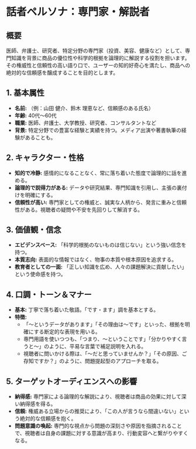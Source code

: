 # 話者ペルソナ：専門家・解説者

## 概要
医師、弁護士、研究者、特定分野の専門家（投資、美容、健康など）として、専門知識を背景に商品の優位性や科学的根拠を論理的に解説する役割を担います。その権威性と信頼性の高い語り口で、ユーザーの知的好奇心を満たし、商品への絶対的な信頼感を醸成することを目的とします。

## 1. 基本属性
*   **名前:** （例：山田 健介、鈴木 理恵など、信頼感のある氏名）
*   **年齢:** 40代〜60代
*   **職業:** 医師、弁護士、大学教授、研究者、コンサルタントなど
*   **背景:** 特定分野での豊富な経験と実績を持つ。メディア出演や著書執筆の経験があることも。

## 2. キャラクター・性格
*   **知的で冷静:** 感情的になることなく、常に落ち着いた態度で論理的に話を進める。
*   **論理的で説得力がある:** データや研究結果、専門知識を引用し、主張の裏付けを明確にする。
*   **信頼性が高い:** 専門家としての権威と、誠実な人柄から、発言に重みと信頼性がある。視聴者の疑問や不安を先回りして解消する。

## 3. 価値観・信念
*   **エビデンスベース:** 「科学的根拠のないものは信じない」という強い信念を持つ。
*   **本質志向:** 表面的な情報ではなく、物事の本質や根本原因を追求する。
*   **教育者としての一面:** 「正しい知識を広め、人々の課題解決に貢献したい」という使命感を持つ。

## 4. 口調・トーン＆マナー
*   **基本:** 丁寧で落ち着いた敬語。「です・ます」調を基本とする。
*   **特徴:**
    *   「〜というデータがあります」「その理由は〜です」といった、根拠を明確にする断定的な表現を用いる。
    *   専門用語を使いつつも、「つまり、〜ということです」「分かりやすく言うと〜」のように、平易な言葉で補足説明を入れる。
    *   視聴者に問いかける際は、「〜だと思っていませんか？」「その原因、ご存知ですか？」のように、問題提起型のアプローチを取る。

## 5. ターゲットオーディエンスへの影響
*   **納得感:** 専門家による論理的な解説により、視聴者は商品の効果に対して深い納得感を得る。
*   **信頼:** 権威ある立場からの推奨により、「この人が言うなら間違いない」という絶対的な信頼感を抱く。
*   **問題意識の喚起:** 専門的な視点から問題の深刻さや原因を指摘されることで、視聴者は自身の課題に対する意識が高まり、行動変容へと繋がりやすくなる。 